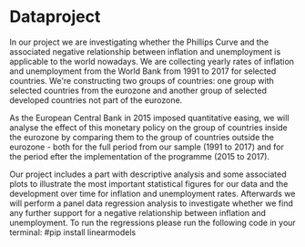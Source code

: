 # Dataproject

In our project we are investigating whether the Phillips Curve and the associated negative relationship between inflation and unemployment is applicable to the world nowadays. We are collecting yearly rates of inflation and unemployment from the World Bank from 1991 to 2017 for selected countries. We're constructing two groups of countries: one group with selected countries from the eurozone and another group of selected developed countries not part of the eurozone.

As the European Central Bank in 2015 imposed quantitative easing, we will analyse the effect of this monetary policy on the group of countries inside the eurozone by comparing them to the group of countries outside the eurozone - both for the full period from our sample (1991 to 2017) and for the period efter the implementation of the programme (2015 to 2017).

Our project includes a part with descriptive analysis and some associated plots to illustrate the most important statistical figures for our data and the development over time for inflation and unemployment rates. Afterwards we will perform a panel data regression analysis to investigate whether we find any further support for a negative relationship between inflation and unemployment.
 To run the regressions please run the following code in your terminal: #pip install linearmodels